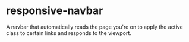 # responsive-navbar
A navbar that automatically reads the page you're on to apply the active class to certain links and responds to the viewport.
